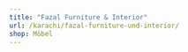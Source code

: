 ```yaml
---
title: "Fazal Furniture & Interior"
url: /karachi/fazal-furniture-und-interior/
shop: Möbel
---
```

